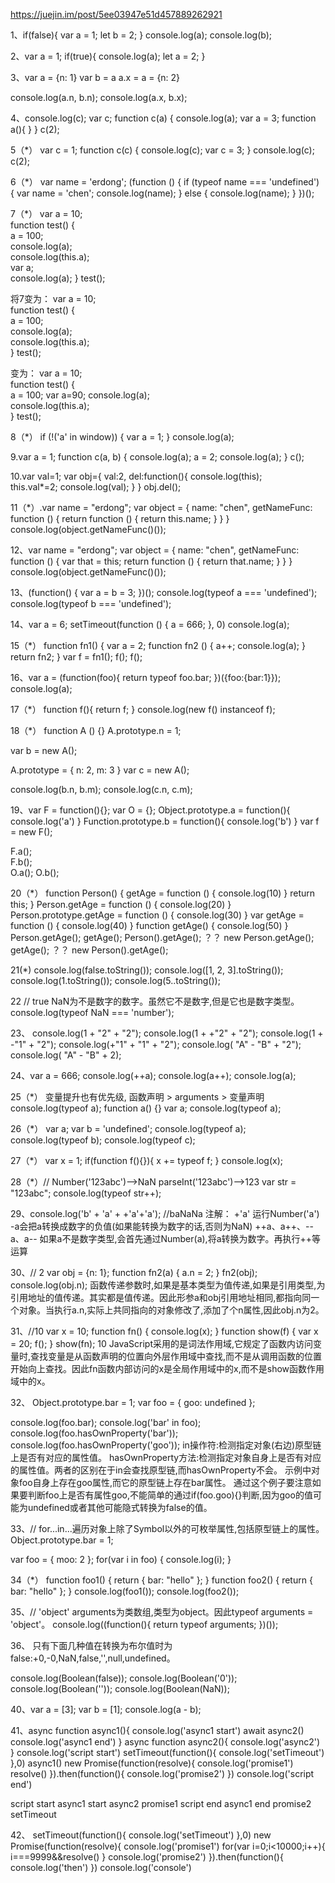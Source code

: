 https://juejin.im/post/5ee03947e51d457889262921

1、if(false){
    var a = 1;
    let b = 2;
}
console.log(a);
console.log(b);

2、var a = 1;
if(true){
    console.log(a);
    let a = 2;
}

3、var a = {n: 1}
var b = a
a.x = a = {n: 2}

console.log(a.n, b.n);
console.log(a.x, b.x);

4、console.log(c);
var c;
function c(a) {
    console.log(a);
    var a = 3;
    function a(){
    }
}
c(2);

5（*）
var c = 1;
function c(c) {
    console.log(c);
    var c = 3;
}
console.log(c);
c(2);

6（*）
var name = 'erdong';
(function () {
    if (typeof name === 'undefined') {
        var name = 'chen';
        console.log(name);
    } else {
        console.log(name);
    }
})();

7（*）
var a = 10;  
function test() {  
    a = 100;  
    console.log(a);  
    console.log(this.a);  
    var a;  
    console.log(a); 
}
test();  

将7变为：
var a = 10;  
function test() {  
    a = 100;  
    console.log(a);  
    console.log(this.a);  
}
test();  

变为：
var a = 10;  
function test() {  
    a = 100; var a=90; 
    console.log(a);  
    console.log(this.a);  
}
test();  

8（*）
if (!('a' in window)) {
    var a = 1;
}
console.log(a);

9.var a = 1;
function c(a, b) {
    console.log(a);
    a = 2;
    console.log(a);
}
c();

10.var val=1;
var obj={
    val:2,
    del:function(){
        console.log(this);                    
        this.val*=2;
        console.log(val);
    }
}
obj.del();

11（*）.var name = "erdong";
var object = {
    name: "chen",
    getNameFunc: function () {
        return function () {
            return this.name;
        }
    }
}
console.log(object.getNameFunc()());

12、var name = "erdong";
var object = {
    name: "chen",
    getNameFunc: function () {
        var that = this;
        return function () {
            return that.name;
        }
    }
}
console.log(object.getNameFunc()());

13、(function() {
  var a = b = 3;
})();
console.log(typeof a === 'undefined');
console.log(typeof b === 'undefined');

14、var a = 6;
setTimeout(function () {
    a = 666;
}, 0)
console.log(a);

15（*）
function fn1() {
    var a = 2;
    function fn2 () {
      a++;
      console.log(a);
    }
    return fn2;
}
var f = fn1();
f();
f();

16、var a = (function(foo){
    return typeof foo.bar;
})({foo:{bar:1}});
console.log(a);

17（*）
function f(){
    return f;
}
console.log(new f() instanceof f);

18（*）
function A () {}
A.prototype.n = 1;

var b = new A();

A.prototype = {
    n: 2,
    m: 3
}
var c = new A();

console.log(b.n, b.m);
console.log(c.n, c.m);

19、var F = function(){};
var O = {};
Object.prototype.a = function(){
    console.log('a')
}
Function.prototype.b = function(){
    console.log('b')
}
var f = new F();

F.a();  
F.b();  
O.a();
O.b();  

20（*）
function Person() {
    getAge = function () {
        console.log(10)
    }
    return this;
}
Person.getAge = function () {
    console.log(20)
}
Person.prototype.getAge = function () {
    console.log(30)
}
var getAge = function () {
    console.log(40)
}
function getAge() {
    console.log(50)
}
Person.getAge();
getAge();
Person().getAge();   ？？
new Person.getAge();
getAge();     ？？
new Person().getAge();

21(*)
console.log(false.toString()); 
console.log([1, 2, 3].toString()); 
console.log(1.toString()); 
console.log(5..toString());

22  // true
NaN为不是数字的数字。虽然它不是数字,但是它也是数字类型。
console.log(typeof NaN === 'number');

23、
console.log(1 + "2" + "2");
console.log(1 + +"2" + "2");
console.log(1 + -"1" + "2");
console.log(+"1" + "1" + "2"); 
console.log( "A" - "B" + "2"); 
console.log( "A" - "B" + 2); 

24、var a = 666;
console.log(++a);
console.log(a++);
console.log(a);

25（*） 变量提升也有优先级, 函数声明 > arguments > 变量声明
console.log(typeof a);
function a() {}
var a;
console.log(typeof a);

26（*）
var a;
var b = 'undefined';
console.log(typeof a);
console.log(typeof b);
console.log(typeof c);

27（*）
var x = 1;
if(function f(){}){
    x += typeof f;
}
console.log(x);

28（*）// Number('123abc')-->NaN   parseInt('123abc')-->123
var str = "123abc";
console.log(typeof str++);

29、console.log('b' + 'a' + +'a'+'a');  //baNaNa
注解：  +'a' 运行Number('a')
       -a会把a转换成数字的负值(如果能转换为数字的话,否则为NaN)
       ++a、a++、--a、a-- 如果a不是数字类型,会首先通过Number(a),将a转换为数字。再执行++等运算

30、// 2
var obj = {n: 1};
function fn2(a) {
    a.n = 2;
}
fn2(obj);
console.log(obj.n);
函数传递参数时,如果是基本类型为值传递,如果是引用类型,为引用地址的值传递。其实都是值传递。因此形参a和obj引用地址相同,都指向同一个对象。当执行a.n,实际上共同指向的对象修改了,添加了个n属性,因此obj.n为2。

31、//10
var x = 10;
function fn() {
    console.log(x);
}
function show(f) {
    var x = 20;
    f();
}
show(fn);
10
JavaScript采用的是词法作用域,它规定了函数内访问变量时,查找变量是从函数声明的位置向外层作用域中查找,而不是从调用函数的位置开始向上查找。因此fn函数内部访问的x是全局作用域中的x,而不是show函数作用域中的x。

32、
Object.prototype.bar = 1; 
var foo = {
    goo: undefined
};

console.log(foo.bar);
console.log('bar' in foo);
console.log(foo.hasOwnProperty('bar'));
console.log(foo.hasOwnProperty('goo'));
in操作符:检测指定对象(右边)原型链上是否有对应的属性值。
hasOwnProperty方法:检测指定对象自身上是否有对应的属性值。两者的区别在于in会查找原型链,而hasOwnProperty不会。
示例中对象foo自身上存在goo属性,而它的原型链上存在bar属性。
通过这个例子要注意如果要判断foo上是否有属性goo,不能简单的通过if(foo.goo){}判断,因为goo的值可能为undefined或者其他可能隐式转换为false的值。

33、// for...in...遍历对象上除了Symbol以外的可枚举属性,包括原型链上的属性。
Object.prototype.bar = 1;

var foo = {
    moo: 2
};
for(var i in foo) {
    console.log(i); 
}

34（*）
function foo1() {
    return {
        bar: "hello"
    };
}
function foo2() {
    return 
    {
        bar: "hello"
    };
}
console.log(foo1());
console.log(foo2());

35、// 'object'  arguments为类数组,类型为object。因此typeof arguments = 'object'。
console.log((function(){ return typeof arguments; })());

36、 
只有下面几种值在转换为布尔值时为false:+0,-0,NaN,false,'',null,undefined。

console.log(Boolean(false));
console.log(Boolean('0'));
console.log(Boolean(''));
console.log(Boolean(NaN));

40、var a = [3];
var b = [1];
console.log(a - b); 

41、async function async1(){
    console.log('async1 start')
    await async2()
    console.log('async1 end')
}
async function async2(){
    console.log('async2')
}
console.log('script start')
setTimeout(function(){
    console.log('setTimeout')
},0)
async1()
new Promise(function(resolve){
    console.log('promise1')
    resolve()
}).then(function(){
    console.log('promise2')
})
console.log('script end')

script start
async1 start
async2
promise1
script end
async1 end
promise2
setTimeout

42、
setTimeout(function(){
    console.log('setTimeout')
},0)
new Promise(function(resolve){
    console.log('promise1')
    for(var i=0;i<10000;i++){
        i===9999&&resolve()
    }
    console.log('promise2')
}).then(function(){
    console.log('then')
})
console.log('console')




















